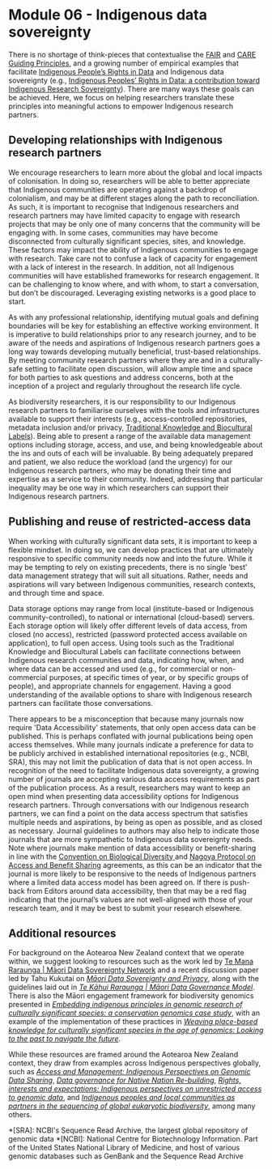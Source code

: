 # Module 06 - Indigenous data sovereignty

There is no shortage of think-pieces that contextualise the [FAIR](https://www.go-fair.org/fair-principles/) and [CARE Guiding Principles](https://www.gida-global.org/care), and a growing number of empirical examples that facilitate [Indigenous People’s Rights in Data](https://www.gida-global.org/new-page-1) and Indigenous data sovereignty (e.g., [Indigenous Peoples’ Rights in Data: a contribution toward Indigenous Research Sovereignty]( https://doi.org/10.3389/frma.2023.1173805)). There are many ways these goals can be achieved. Here, we focus on helping researchers translate these principles into meaningful actions to empower Indigenous research partners.  

## Developing relationships with Indigenous research partners

We encourage researchers to learn more about the global and local impacts of colonisation. In doing so, researchers will be able to better appreciate that Indigenous communities are operating against a backdrop of colonialism, and may be at different stages along the path to reconciliation. As such, it is important to recognise that Indigenous researchers and research partners may have limited capacity to engage with research projects that may be only one of many concerns that the community will be engaging with. In some cases, communities may have become disconnected from culturally significant species, sites, and knowledge. These factors may impact the ability of Indigenous communities to engage with research. Take care not to confuse a lack of capacity for engagement with a lack of interest in the research. In addition, not all Indigenous communities will have established frameworks for research engagement. It can be challenging to know where, and with whom, to start a conversation, but don’t be discouraged. Leveraging existing networks is a good place to start.

As with any professional relationship, identifying mutual goals and defining boundaries will be key for establishing an effective working environment. It is imperative to build relationships prior to any research journey, and to be aware of the needs and aspirations of Indigenous research partners goes a long way towards developing mutually beneficial, trust-based relationships. By meeting community research partners where they are and in a culturally-safe setting to facilitate open discussion, will allow ample time and space for both parties to ask questions and address concerns, both at the inception of a project and regularly throughout the research life cycle. 

As biodiversity researchers, it is our responsibility to our Indigenous research partners to familiarise ourselves with the tools and infrastructures available to support their interests (e.g., access-controlled repositories, metadata inclusion and/or privacy, [Traditional Knowledge and Biocultural Labels](https://localcontexts.org/labels/traditional-knowledge-labels/)). Being able to present a range of the available data management options including storage, access, and use, and being knowledgeable about the ins and outs of each will be invaluable. By being adequately prepared and patient, we also reduce the workload (and the urgency) for our Indigenous research partners, who may be donating their time and expertise as a service to their community. Indeed, addressing that particular inequality may be one way in which researchers can support their Indigenous research partners.

## Publishing and reuse of restricted-access data

When working with culturally significant data sets, it is important to keep a flexible mindset. In doing so, we can develop practices that are ultimately responsive to specific community needs now and into the future. While it may be tempting to rely on existing precedents, there is no single 'best' data management strategy that will suit all situations. Rather, needs and aspirations will vary between Indigenous communities, research contexts, and through time and space.

Data storage options may range from local (institute-based or Indigenous community-controlled), to national or international (cloud-based) servers. Each storage option will likely offer different levels of data access, from closed (no access), restricted (password protected access available on application), to full open access. Using tools such as the Traditional Knowledge and Biocultural Labels can facilitate connections between Indigenous research communities and data, indicating how, when, and where data can be accessed and used (e.g., for commercial or non-commercial purposes, at specific times of year, or by specific groups of people), and appropriate channels for engagement. Having a good understanding of the available options to share with Indigenous research partners can facilitate those conversations. 

There appears to be a misconception that because many journals now require 'Data Accessibility' statements, that only open access data can be published. This is perhaps conflated with journal publications being open access themselves. While many journals indicate a preference for data to be publicly archived in established international repositories (e.g., NCBI, SRA), this may not limit the publication of data that is not open access. In recognition of the need to facilitate Indigenous data sovereignty, a growing number of journals are accepting various data access requirements as part of the publication process. As a result, researchers may want to keep an open mind when presenting data accessibility options for Indigenous research partners. Through conversations with our Indigenous research partners, we can find a point on the data access spectrum that satisfies multiple needs and aspirations, by being as open as possible, and as closed as necessary. Journal guidelines to authors may also help to indicate those journals that are more sympathetic to Indigenous data sovereignty needs. Note where journals make mention of data accessibility or benefit-sharing in line with the [Convention on Biological Diversity ](https://www.cbd.int/decisions/cop/?m=cop-15) and [Nagoya Protocol on Access and Benefit Sharing](https://www.cbd.int/abs/about/default.shtml/) agreements, as this can be an indicator that the journal is more likely to be responsive to the needs of Indigenous partners where a limited data access model has been agreed on. If there is push-back from Editors around data accessibility, then that may be a red flag indicating that the journal’s values are not well-aligned with those of your research team, and it may be best to submit your research elsewhere.

## Additional resources

For background on the Aotearoa New Zealand context that we operate within, we suggest looking to resources such as the work led by [Te Mana Raraunga | Māori Data Sovereignty Network](https://www.temanararaunga.maori.nz/) and a recent discussion paper led by Tahu Kukutai on *[Māori Data Sovereignty and Privacy](https://tengira.waikato.ac.nz/__data/assets/pdf_file/0004/961645/MDSov-and-Privacy_20March2023_v2.pdf)*, along with the guidelines laid out in *[Te Kāhui Raraunga | Māori Data Governance Model](https://www.kahuiraraunga.io/_files/ugd/b8e45c_a5b7af8b688c4cd9b7583775c27da52e.pdf)*. There is also the Māori engagement framework for biodiversity genomics presented in *[Embedding indigenous principles in genomic research of culturally significant species: a conservation genomics case study](https://www.jstor.org/stable/26841832)*, with an example of the implementation of these practices in *[Weaving place-based knowledge for culturally significant species in the age of genomics: Looking to the past to navigate the future](https://doi.org/10.1111/eva.13367)*. 

While these resources are framed around the Aotearoa New Zealand context, they draw from examples across Indigenous perspectives globally, such as *[Access and Management: Indigenous Perspectives on Genomic Data Sharing](https://www.ncbi.nlm.nih.gov/pmc/articles/PMC6919970/)*, *[Data governance for Native Nation Re-building](https://static1.squarespace.com/static/5d3799de845604000199cd24/t/5d6f9489dc105b0001ac1669/1567593609955/Policy_Brief_Data_Governance_for_Native_Nation_Rebuilding_Version_2%2Bcopy.pdf)*, *[Rights, interests and expectations: Indigenous perspectives on unrestricted access to genomic data](https://doi.org/10.1038/s41576-020-0228-x)*, and *[Indigenous peoples and local communities as partners in the sequencing of global eukaryotic biodiversity](https://doi.org/10.1038/s44185-023-00013-7)*, among many others.

*[SRA]: NCBI's Sequence Read Archive, the largest global repository of genomic data
*[NCBI]: National Centre for Biotechnology Information. Part of the United States National Library of Medicine, and host of various genomic databases such as GenBank and the Sequence Read Archive
